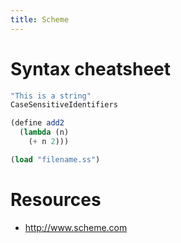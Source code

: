 ```yaml
---
title: Scheme
---
```


# Syntax cheatsheet

```scheme
"This is a string"
CaseSensitiveIdentifiers

(define add2 
  (lambda (n)
    (+ n 2)))

(load "filename.ss")
```

# Resources

* <http://www.scheme.com>


